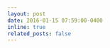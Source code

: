 ```yaml
---
layout: post
date: 2016-01-15 07:59:00-0400
inline: true
related_posts: false
---
```


<!-- A simple inline announcement with Markdown emoji! :sparkles: :smile: -->
